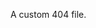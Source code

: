 <!--- 
More about this file in: https://help.github.com/articles/creating-a-custom-404-page-for-your-github-pages-site/
-->

A custom 404 file.
